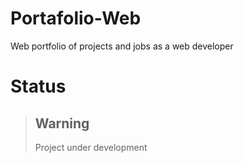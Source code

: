 # Portafolio-Web

Web portfolio of projects and jobs as a web developer

# Status

> ## Warning
>
> Project under development
